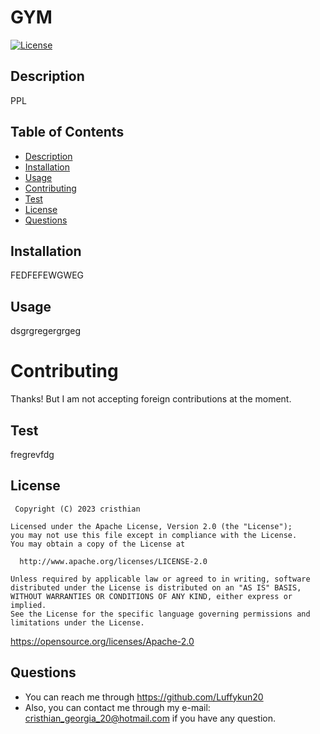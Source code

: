 # GYM

[![License](https://img.shields.io/badge/License-Apache_2.0-blue.svg)](https://opensource.org/licenses/Apache-2.0)  
  
## Description

PPL
    
## Table of Contents

- [Description](#description)
- [Installation](#installation)
- [Usage](#usage)
- [Contributing](#contributing)
- [Test](#test)
- [License](#license)
- [Questions](#questions)

## Installation
    
FEDFEFEWGWEG

## Usage
    
dsgrgregergrgeg
    


  # Contributing

  Thanks! But I am not accepting foreign contributions at the moment.

## Test

fregrevfdg

## License


     Copyright (C) 2023 cristhian

    Licensed under the Apache License, Version 2.0 (the "License");
    you may not use this file except in compliance with the License.
    You may obtain a copy of the License at
 
      http://www.apache.org/licenses/LICENSE-2.0
 
    Unless required by applicable law or agreed to in writing, software
    distributed under the License is distributed on an "AS IS" BASIS,
    WITHOUT WARRANTIES OR CONDITIONS OF ANY KIND, either express or implied.
    See the License for the specific language governing permissions and
    limitations under the License.        
https://opensource.org/licenses/Apache-2.0
        
## Questions

- You can reach me through https://github.com/Luffykun20
- Also, you can contact me through my e-mail: [cristhian_georgia_20@hotmail.com](mailto:cristhian_georgia_20@hotmail.com) if you have any question.
